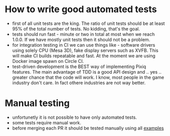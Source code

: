 # How to write good automated tests

* first of all unit tests are the king. The ratio of unit tests should be at least 95% of the total number of tests. No kidding, that's the goal.
* tests should run fast - minute or two in total at most when we reach 1.0.0. If we have mostly unit tests then it should not be a problem.
* for integration testing in CI we can use things like - software drivers using solely CPU (Mesa 3D), fake display servers such as XVFB. This will make CI builds repeatable and fast. At the moment we are using Docker image spawn on Circle CI.
* test-driven development is the BEST way of implementing Pixiq features. The main advantage of TDD is a good API design and .. yes .. greater chance that the code will work. I know, most people in the game industry don't care. In fact othere industries are not way better.


# Manual testing

* unfortunetly it is not possible to have only automated tests.
* some tests require manual work. 
* before merging each PR it should be tested manually using all [examples](../../examples)
